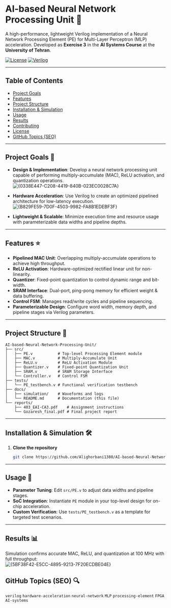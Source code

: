 # AI-based Neural Network Processing Unit 🚀

A high-performance, lightweight Verilog implementation of a Neural Network Processing Element (PE) for Multi-Layer Perceptron (MLP) acceleration. Developed as **Exercise 3** in the **AI Systems Course** at the **University of Tehran**.

[![License](https://img.shields.io/badge/license-MIT-blue.svg)]()
[![Verilog](https://img.shields.io/badge/language-Verilog-orange.svg)]()

---

## Table of Contents

- [Project Goals](#project-goals)
- [Features](#features)
- [Project Structure](#project-structure)
- [Installation & Simulation](#installation--simulation)
- [Usage](#usage)
- [Results](#results)
- [Contributing](#contributing)
- [License](#license)
- [GitHub Topics (SEO)](#github-topics-seo)

---

## Project Goals 🎯

- **Design & Implementation**: Develop a neural network processing unit capable of performing multiply-accumulate (MAC), ReLU activation, and quantization operations.  
  ![{0338E447-C208-4419-840B-023EC0028C7A}](https://github.com/user-attachments/assets/19744409-b45c-43f6-990d-11c4d3d5eaf2)

- **Hardware Acceleration**: Use Verilog to create an optimized pipelined architecture for low-latency execution.  
  ![{B829FE59-7D0F-4503-9982-FA8B1EDEBF3F}](https://github.com/user-attachments/assets/95df4a19-1ac7-47bd-be44-178f537a61e4)

- **Lightweight & Scalable**: Minimize execution time and resource usage with parameterizable data widths and pipeline depths.

---

## Features ⭐

- **Pipelined MAC Unit**: Overlapping multiply-accumulate operations to achieve high throughput.
- **ReLU Activation**: Hardware-optimized rectified linear unit for non-linearity.
- **Quantizer**: Fixed-point quantization to control dynamic range and bit-width.
- **SRAM Interface**: Dual-port, ping-pong memory for efficient weight & data buffering.
- **Control FSM**: Manages read/write cycles and pipeline sequencing.
- **Parameterizable Design**: Configure word width, memory depth, and pipeline stages via Verilog parameters.

---

## Project Structure 📂

```
AI-based-Neural-Network-Processing-Unit/
├── src/
│   ├── PE.v           # Top-level Processing Element module
│   ├── MAC.v          # Multiply-Accumulate Unit
│   ├── ReLU.v         # ReLU Activation Module
│   ├── Quantizer.v    # Fixed-point Quantization Unit
│   ├── SRAM.v         # SRAM Storage Interface
│   └── Controller.v   # Control FSM
├── tests/
│   └── PE_testbench.v # Functional verification testbench
├── docs/
│   ├── simulation/    # Waveforms and logs
│   └── README.md      # Documentation (this file)
└── reports/
    ├── 403_EAI-CA3.pdf    # Assignment instructions
    └── Gozaresh_final.pdf # Final project report
```

---

## Installation & Simulation 🛠️

1. **Clone the repository**
   ```bash
   git clone https://github.com/Alighorbani1380/AI-based-Neural-Network-Processing-Unit
   ```


---

## Usage 🔧

- **Parameter Tuning**: Edit `src/PE.v` to adjust data widths and pipeline stages.
- **SoC Integration**: Instantiate `PE` module in your top-level design for on-chip acceleration.
- **Custom Verification**: Use `tests/PE_testbench.v` as a template for targeted test scenarios.

---

## Results 📊

Simulation confirms accurate MAC, ReLU, and quantization at 100 MHz with full throughput:  
![{5BF38F42-E5CC-4895-9213-7F20ECDBE04E}](https://github.com/user-attachments/assets/386f0bf5-ece4-4242-b4d7-727ae03812fd)



<!-- ## License 📄

This project is licensed under the **MIT License**. See [LICENSE](LICENSE) for details.

--- -->

## GitHub Topics (SEO) 🔍

`verilog` `hardware-acceleration` `neural-network` `MLP` `processing-element` `FPGA` `AI-systems`
